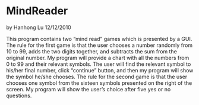 MindReader
==========
by Hanhong Lu
12/12/2010

This program contains two “mind read” games which is presented by a GUI. 
The rule for the first game is that the user chooses a number randomly from 10 to 99, adds the two digits together, and subtracts the sum from the original number. My program will provide a chart with all the numbers from 0 to 99 and their relevant symbols. The user will find the relevant symbol to his/her final number, click “continue” button, and then my program will show the symbol he/she chooses. 
The rule for the second game is that the user chooses one symbol from the sixteen symbols presented on the right of the screen. My program will show the user’s choice after five yes or no questions.
